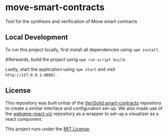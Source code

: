 # move-smart-contracts
Tool for the synthesis and verification of Move smart contracts

## Local Development

To run this project locally, first install all dependencies using `npm install`.

Afterwards, build the project using `npm run-script build`.

Lastly, start the application using `npm start` and visit `http://127.0.0.1:8888/`.

## License

This repository was built ontop of the [VeriSolid smart-contracts](https://github.com/anmavrid/smart-contracts) repository to create a similar interface and configuration set-up. We also made use of the [webgme-react-viz](https://github.com/pmeijer/webgme-react-viz) repository as a wrapper to set-up a visualizer as a react component.

This project runs under the [MIT License](LICENSE).